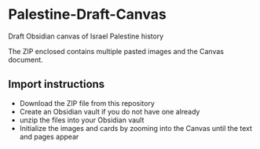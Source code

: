 # Palestine-Draft-Canvas
Draft Obsidian canvas of Israel Palestine history

The ZIP enclosed contains multiple pasted images and the Canvas document.

## Import instructions

- Download the ZIP file from this repository
- Create an Obsidian vault if you do not have one already
- unzip the files into your Obsidian vault
- Initialize the images and cards by zooming into the Canvas until the text and pages appear
